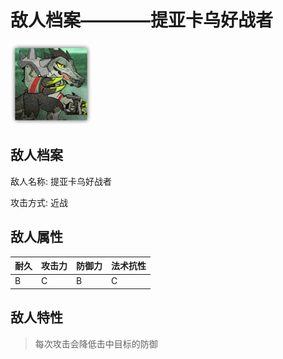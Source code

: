 # 敌人档案————提亚卡乌好战者

![提亚卡乌好战者](./eneIcons/提亚卡乌好战者.png)

## 敌人档案

敌人名称: 提亚卡乌好战者

攻击方式: 近战

## 敌人属性

| 耐久      | 攻击力  | 防御力 | 法术抗性 |
|---------|------|-----|------|
| B | C | B | C |

## 敌人特性
> 每次攻击会降低击中目标的防御
